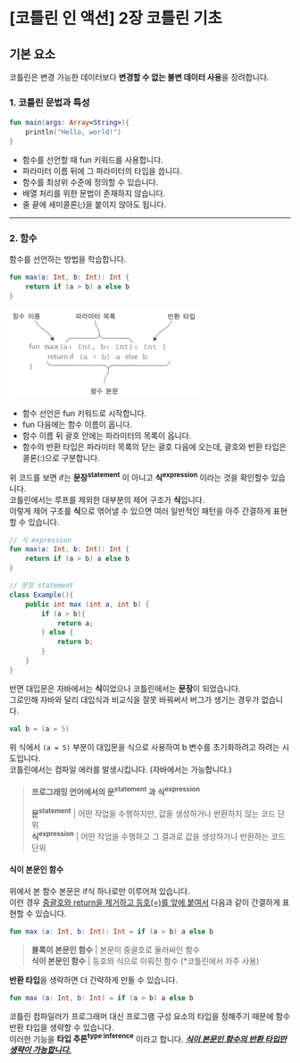 # [코틀린 인 액션] 2장 코틀린 기초

## 기본 요소
코틀린은 변경 가능한 데이터보다 **변경할 수 없는 불변 데이터 사용**을 장려합니다.

### 1. 코틀린 문법과 특성

```kotlin
fun main(args: Array<String>){
    println("Hello, world!")
}
```

- 함수를 선언할 때 fun 키워드를 사용합니다.
- 파라미터 이름 뒤에 그 파라미터의 타입을 씁니다.
- 함수를 최상위 수준에 정의할 수 있습니다.
- 배열 처리를 위한 문법이 존재하지 않습니다.
- 줄 끝에 세미콜론(;)을 붙이지 않아도 됩니다.

---

### 2. 함수

함수를 선언하는 방법을 학습합니다.

```kotlin
fun max(a: Int, b: Int): Int {
    return if (a > b) a else b
}
```

![kotlin-function-infrastructure.png](..%2Fkotlin-in-action-master%2Fsrc%2Fch02%2Fstudy%2Fimg%2Fkotlin-function-infrastructure.png)

- 함수 선언은 fun 키워드로 시작합니다.
- fun 다음에는 함수 이름이 옵니다.
- 함수 이름 뒤 괄호 안에는 파라미터의 목록이 옵니다.
- 함수의 반환 타입은 파라미터 목록의 닫는 괄호 다음에 오는데, 괄호와 반환 타입은 콜론(:)으로 구분합니다.

위 코드를 보면 if는 **문장<sup>statement</sup>** 이 아니고 **식<sup>expression</sup>** 이라는 것을 확인할수 있습니다.  
코틀린에서는 루프를 제외한 대부분의 제어 구조가 **식**입니다.  
이렇게 제어 구조를 **식**으로 엮어낼 수 있으면 여러 일반적인 패턴을 아주 간결하게 표현할 수 있습니다.

```kotlin
// 식 expression
fun max(a: Int, b: Int): Int {
    return if (a > b) a else b
}
```
```java
// 문장 statement
class Example(){
    public int max (int a, int b) {
        if (a > b){
            return a;
        } else {
            return b;
        }
    }
}
```

반면 대입문은 자바에서는 **식**이었으나 코틀린에서는 **문장**이 되었습니다.  
그로인해 자바와 달리 대입식과 비교식을 잘못 바꿔써서 버그가 생기는 경우가 없습니다.

``` kotlin
val b = (a = 5)
```

위 식에서 `(a = 5)` 부분이 대입문을 식으로 사용하여 b 변수를 초기화하려고 하려는 시도입니다.   
코틀린에서는 컴파일 에러를 발생시킵니다. (자바에서는 가능합니다.)

> #### 프로그래밍 언어에서의 문<sup>statement</sup> 과 식<sup>expression</sup>
> **문<sup>statement</sup>**     | 어떤 작업을 수행하지만, 값을 생성하거나 반환하지 않는 코드 단위  
> **식<sup>expression</sup>**    | 어떤 작업을 수행하고 그 결과로 값을 생성하거나 반환하는 코드 단위

#### 식이 본문인 함수

위에서 본 함수 본문은 if식 하나로만 이루어져 있습니다.  
이런 경우 <u>중괄호와 return을 제거하고 등호(=)를 앞에 붙여서</u> 다음과 같이 간결하게 표현할 수 있습니다.

```kotlin
fun max (a: Int, b: Int): Int = if (a > b) a else b
```

> **블록이 본문인 함수**   | 본문이 중괄호로 둘러싸인 함수  
> **식이 본문인 함수**     | 등호와 식으로 이뤄진 함수 (*코틀린에서 자주 사용)  

**반환 타입**을 생략하면 더 간략하게 만들 수 있습니다.

```kotlin
fun max (a: Int, b: Int) = if (a > b) a else b
```

코틀린 컴파일러가 프로그래머 대신 프로그램 구성 요소의 타입을 정해주기 때문에 함수 반환 타입을 생략할 수 있습니다.  
이러한 기능을 **타입 추론<sup>type inference</sup>** 이라고 합니다. ***<u>식이 본문인 함수의 반환 타입만 생략이 가능합니다.</u>***